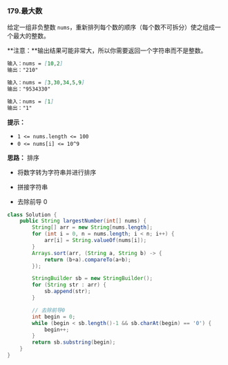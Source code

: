 ### 179.最大数

给定一组非负整数 `nums`，重新排列每个数的顺序（每个数不可拆分）使之组成一个最大的整数。

**注意：**输出结果可能非常大，所以你需要返回一个字符串而不是整数。

``` markdown
输入：nums = [10,2]
输出："210"

输入：nums = [3,30,34,5,9]
输出："9534330"

输入：nums = [1]
输出："1"
```

**提示：**

- `1 <= nums.length <= 100`
- `0 <= nums[i] <= 10^9`



**思路：** 排序

- 将数字转为字符串并进行排序

- 拼接字符串
- 去除前导 0

``` java
class Solution {
    public String largestNumber(int[] nums) {
        String[] arr = new String[nums.length];
        for (int i = 0, n = nums.length; i < n; i++) {
            arr[i] = String.valueOf(nums[i]);
        }
        Arrays.sort(arr, (String a, String b) -> {
            return (b+a).compareTo(a+b);
        });

        StringBuilder sb = new StringBuilder();
        for (String str : arr) {
            sb.append(str);
        }

        // 去除前导0
        int begin = 0;
        while (begin < sb.length()-1 && sb.charAt(begin) == '0') {
            begin++;
        }
        return sb.substring(begin);
    }
}
```

